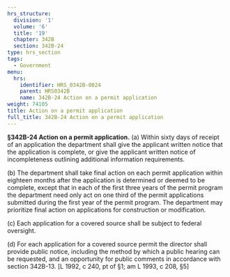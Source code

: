 ```yaml
---
hrs_structure:
  division: '1'
  volume: '6'
  title: '19'
  chapter: 342B
  section: 342B-24
type: hrs_section
tags:
  - Government
menu:
  hrs:
    identifier: HRS_0342B-0024
    parent: HRS0342B
    name: 342B-24 Action on a permit application
weight: 74105
title: Action on a permit application
full_title: 342B-24 Action on a permit application
---
```

**§342B-24 Action on a permit application.** (a) Within sixty days of receipt of an application the department shall give the applicant written notice that the application is complete, or give the applicant written notice of incompleteness outlining additional information requirements.

(b) The department shall take final action on each permit application within eighteen months after the application is determined or deemed to be complete, except that in each of the first three years of the permit program the department need only act on one third of the permit applications submitted during the first year of the permit program. The department may prioritize final action on applications for construction or modification.

(c) Each application for a covered source shall be subject to federal oversight.

(d) For each application for a covered source permit the director shall provide public notice, including the method by which a public hearing can be requested, and an opportunity for public comments in accordance with section 342B-13\. [L 1992, c 240, pt of §1; am L 1993, c 208, §5]